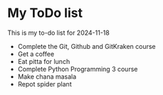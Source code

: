 # My ToDo list

This is my to-do list for 2024-11-18

- Complete the Git, Github and GitKraken course
- Get a coffee
- Eat pitta for lunch
- Complete Python Programming 3 course
- Make chana masala
- Repot spider plant